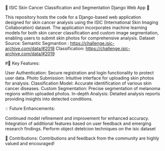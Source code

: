 🔬 ISIC Skin Cancer Classification and Segmentation Django Web App 🔬

This repository hosts the code for a Django-based web application designed for skin cancer analysis using the ISIC (International Skin Imaging Collaboration) dataset. The application incorporates machine learning models for both skin cancer classification and custom image segmentation, enabling users to submit skin photos for comprehensive analysis.
Dataset Source:
Semantic Segmantion :
https://challenge.isic-archive.com/data/#2018
Classification:
https://challenge.isic-archive.com/data/#2019

#🚀 Key Features:

User Authentication: Secure registration and login functionality to protect user data.
Photo Submission: Intuitive interface for uploading skin photos for analysis.
Classification Model: Accurate identification of various skin cancer diseases.
Custom Segmentation: Precise segmentation of melanoma regions within uploaded photos.
In-depth Analysis: Detailed analysis reports providing insights into detected conditions.


💡 Future Enhancements:

Continued model refinement and improvement for enhanced accuracy.
Integration of additional features based on user feedback and emerging research findings.
Perform object detetcion techniques on the isic dataset 

🌟 Contributions: Contributions and feedback from the community are highly valued and encouraged!

